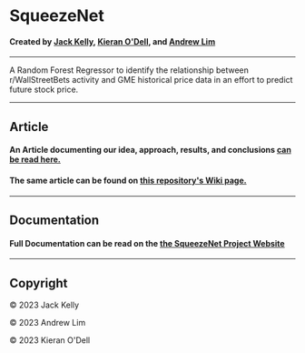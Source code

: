 # SqueezeNet
#### Created by [Jack Kelly](https://github.com/JKelly423), [Kieran O'Dell](https://github.com/KieranOdell), and [Andrew Lim](https://github.com/alfast10)
---

A Random Forest Regressor to identify the relationship between r/WallStreetBets activity and GME historical price data in an effort to predict future stock price.


---
## Article

#### An Article documenting our idea, approach, results, and conclusions [can be read here.](https://medium.com/@andrewlim_68756/predicting-the-stock-market-with-reddit-posts-4843fecbb85f)

#### The same article can be found on [this repository's Wiki page.](https://github.com/JKelly423/SqueezeNet/wiki)


---
## Documentation

#### Full Documentation can be read on the [the SqueezeNet Project Website](https://jkelly423.github.io/SqueezeNet/)

---
## Copyright

&copy; 2023 Jack Kelly

&copy; 2023 Andrew Lim

&copy; 2023 Kieran O'Dell
